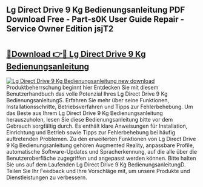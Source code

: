 ## Lg Direct Drive 9 Kg Bedienungsanleitung PDF Download Free - Part-s0K User Guide Repair - Service Owner Edition jsjT2

# <h2><a href="http://df0h1f.blite.top/?on=Lg+Direct+Drive+9+Kg+Bedienungsanleitung">🔗Download 👉🔴 Lg Direct Drive 9 Kg Bedienungsanleitung</a></h2>

[![Lg Direct Drive 9 Kg Bedienungsanleitung new download](https://i.imgur.com/lujVjoI.png)](http://df0h1f.blite.top/?on=Lg+Direct+Drive+9+Kg+Bedienungsanleitung)
Produktbeherrschung beginnt hier Entdecken Sie mit diesem Benutzerhandbuch das volle Potenzial Ihres Lg Direct Drive 9 Kg BedienungsanleitungS. Erfahren Sie mehr über seine Funktionen, Installationsschritte, Betriebsverfahren und Tipps zur Fehlerbehebung. Um das Beste aus Ihrem Lg Direct Drive 9 Kg Bedienungsanleitung herauszuholen, lesen Sie diese Bedienungsanleitung bitte vor dem Gebrauch sorgfältig durch. Es enthält klare Anweisungen für Installation, Einrichtung und Betrieb sowie Tipps zur Fehlerbehebung bei häufig auftretenden Problemen. Zu den erweiterten Funktionen von Lg Direct Drive 9 Kg Bedienungsanleitung gehören Augmented Reality, anpassbare Profile, automatische Software-Updates und Spracherkennung, auf die alle über die Benutzeroberfläche zugegriffen und angepasst werden können. Bitte halten Sie uns auf dem Laufenden Lg Direct Drive 9 Kg BedienungsanleitungD. Teilen Sie Ihr Feedback und Ihre Vorschläge mit, um unsere Produkte und Dienstleistungen zu verbessern.
